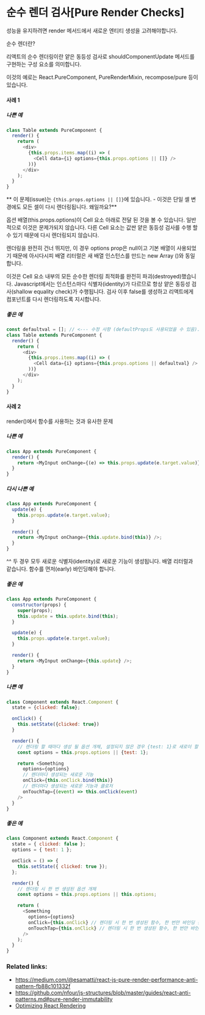# 순수 렌더 검사[Pure Render Checks]

성능을 유지하려면 render 메서드에서 새로운 엔티티 생성을 고려해야합니다.

순수 렌더란?

리액트의 순수 렌더링이란 얕은 동등성 검사로 shouldComponentUpdate 메서드를 구현하는 구성 요소를 의미합니다.

이것의 예로는 React.PureComponent, PureRenderMixin, recompose/pure 등이 있습니다.

#### 사례 1

##### 나쁜 예

```javascript
class Table extends PureComponent {
  render() {
    return (
      <div>
        {this.props.items.map((i) => (
          <Cell data={i} options={this.props.options || []} />
        ))}
      </div>
    );
  }
}
```

** 이 문제(issue)는 `{this.props.options || []}`에 있습니다. - 이것은 단일 셀 변경에도 모든 셀이 다시 렌더링됩니다. 왜일까요?**

옵션 배열(this.props.options)이 Cell 요소 아래로 전달 된 것을 볼 수 있습니다. 일반적으로 이것은 문제가되지 않습니다. 다른 Cell 요소는 값싼 얕은 동등성 검사를 수행 할 수 있기 때문에 다시 렌더링되지 않습니다.

렌더링을 완전히 건너 뛰지만, 이 경우 options prop은 null이고 기본 배열이 사용되었기 때문에 아시다시피 배열 리터럴은 새 배열 인스턴스를 만드는 new Array ()와 동일합니다.

이것은 Cell 요소 내부의 모든 순수한 렌더링 최적화를 완전히 파괴(destroyed)했습니다. Javascript에서는 인스턴스마다 식별자(identity)가 다르므로 항상 얕은 동등성 검사(shallow equality check)가 수행됩니다. 검사 이후 false를 생성하고 리액트에게 컴포넌트를 다시 렌더링하도록 지시합니다.

##### 좋은 예

```javascript
const defaultval = []; // <--- 수정 사항 (defaultProps도 사용되었을 수 있음).
class Table extends PureComponent {
  render() {
    return (
      <div>
        {this.props.items.map((i) => (
          <Cell data={i} options={this.props.options || defaultval} />
        ))}
      </div>
    );
  }
}
```

#### 사례 2

render()에서 함수를 사용하는 것과 유사한 문제

##### 나쁜 예

```javascript
class App extends PureComponent {
  render() {
    return <MyInput onChange={(e) => this.props.update(e.target.value)} />;
  }
}
```

##### 다시 나쁜 예

```javascript
class App extends PureComponent {
  update(e) {
    this.props.update(e.target.value);
  }

  render() {
    return <MyInput onChange={this.update.bind(this)} />;
  }
}
```

^^ 두 경우 모두 새로운 식별자(identity)로 새로운 기능이 생성됩니다. 배열 리터럴과 같습니다. 함수를 먼저(early) 바인딩해야 합니다.

##### 좋은 예

```javascript
class App extends PureComponent {
  constructor(props) {
    super(props);
    this.update = this.update.bind(this);
  }

  update(e) {
    this.props.update(e.target.value);
  }

  render() {
    return <MyInput onChange={this.update} />;
  }
}
```

##### 나쁜 예

```javascript
class Component extends React.Component {
  state = {clicked: false};

  onClick() {
    this.setState({clicked: true})
  }

  render() {
    // 렌더링 할 때마다 생성 될 옵션 개체, 설정되지 않은 경우 {test: 1}로 새로이 할당
    const options = this.props.options || {test: 1};

    return <Something
      options={options}
      // 렌더마다 생성되는 새로운 기능
      onClick={this.onClick.bind(this)}
      // 렌더마다 생성되는 새로운 기능과 클로저
      onTouchTap={(event) => this.onClick(event)
    />
  }
}
```

##### 좋은 예

```javascript
class Component extends React.Component {
  state = { clicked: false };
  options = { test: 1 };

  onClick = () => {
    this.setState({ clicked: true });
  };

  render() {
    // 렌더링 시 한 번 생성된 옵션 개체
    const options = this.props.options || this.options;

    return (
      <Something
        options={options}
        onClick={this.onClick} // 렌더링 시 한 번 생성된 함수, 한 번만 바인딩 됨
        onTouchTap={this.onClick} // 렌더링 시 한 번 생성된 함수, 한 번만 바인딩 됨
      />
    );
  }
}
```

### Related links:

- https://medium.com/@esamatti/react-js-pure-render-performance-anti-pattern-fb88c101332f
- https://github.com/nfour/js-structures/blob/master/guides/react-anti-patterns.md#pure-render-immutability
- [Optimizing React Rendering](https://flexport.engineering/optimizing-react-rendering-part-1-9634469dca02)
